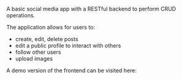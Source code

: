 A basic social media app with a RESTful backend to perform CRUD operations.

The application allows for users to:
- create, edit, delete posts
- edit a public profile to interact with others
- follow other users
- upload images

A demo version of the frontend can be visited here: 
